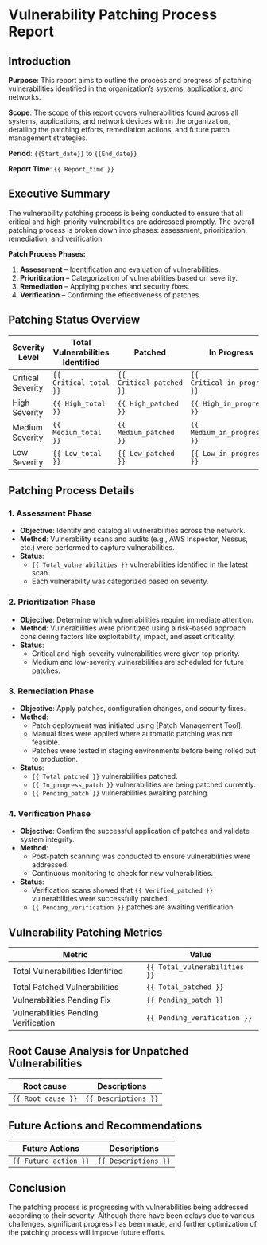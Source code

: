 # Vulnerability Patching Process Report 

## Introduction
**Purpose**: This report aims to outline the process and progress of patching vulnerabilities identified in the organization’s systems, applications, and networks.

**Scope**: The scope of this report covers vulnerabilities found across all systems, applications, and network devices within the organization, detailing the patching efforts, remediation actions, and future patch management strategies.

**Period**: `{{Start_date}}` to `{{End_date}}`

**Report Time**: `{{ Report_time }}`

## Executive Summary
The vulnerability patching process is being conducted to ensure that all critical and high-priority vulnerabilities are addressed promptly. The overall patching process is broken down into phases: assessment, prioritization, remediation, and verification.

**Patch Process Phases:**
1. **Assessment** – Identification and evaluation of vulnerabilities.
2. **Prioritization** – Categorization of vulnerabilities based on severity.
3. **Remediation** – Applying patches and security fixes.
4. **Verification** – Confirming the effectiveness of patches.

## Patching Status Overview

| **Severity Level**| **Total Vulnerabilities Identified** | **Patched** | **In Progress** | **Pending Patch** | **Not Applicable** |
|------------|--------------------------------------|-------------|-----------------|-------------------|--------------------|
| Critical Severity          | `{{ Critical_total }}`               | `{{ Critical_patched }}` | `{{ Critical_in_progress }}` | `{{ Critical_pending }}` | `{{ Critical_not_applicable }}` |
| High Severity              | `{{ High_total }}`                   | `{{ High_patched }}` | `{{ High_in_progress }}` | `{{ High_pending }}` | `{{ High_not_applicable }}` |
| Medium Severity            | `{{ Medium_total }}`                 | `{{ Medium_patched }}` | `{{ Medium_in_progress }}` | `{{ Medium_pending }}` | `{{ Medium_not_applicable }}` |
| Low Severity               | `{{ Low_total }}`                    | `{{ Low_patched }}` | `{{ Low_in_progress }}` | `{{ Low_pending }}` | `{{ Low_not_applicable }}` |

## Patching Process Details

### 1. **Assessment Phase**
   - **Objective**: Identify and catalog all vulnerabilities across the network.
   - **Method**: Vulnerability scans and audits (e.g., AWS Inspector, Nessus, etc.) were performed to capture vulnerabilities.
   - **Status**: 
     - `{{ Total_vulnerabilities }}` vulnerabilities identified in the latest scan.
     - Each vulnerability was categorized based on severity.

### 2. **Prioritization Phase**
   - **Objective**: Determine which vulnerabilities require immediate attention.
   - **Method**: Vulnerabilities were prioritized using a risk-based approach considering factors like exploitability, impact, and asset criticality.
   - **Status**: 
     - Critical and high-severity vulnerabilities were given top priority.
     - Medium and low-severity vulnerabilities are scheduled for future patches.

### 3. **Remediation Phase**
   - **Objective**: Apply patches, configuration changes, and security fixes.
   - **Method**: 
     - Patch deployment was initiated using [Patch Management Tool].
     - Manual fixes were applied where automatic patching was not feasible.
     - Patches were tested in staging environments before being rolled out to production.
   - **Status**: 
     - `{{ Total_patched }}` vulnerabilities patched.
     - `{{ In_progress_patch }}` vulnerabilities are being patched currently.
     - `{{ Pending_patch }}` vulnerabilities awaiting patching.

### 4. **Verification Phase**
   - **Objective**: Confirm the successful application of patches and validate system integrity.
   - **Method**: 
     - Post-patch scanning was conducted to ensure vulnerabilities were addressed.
     - Continuous monitoring to check for new vulnerabilities.
   - **Status**: 
     - Verification scans showed that `{{ Verified_patched }}` vulnerabilities were successfully patched.
     - `{{ Pending_verification }}` patches are awaiting verification.

## Vulnerability Patching Metrics

| **Metric**                    | **Value**        |
|-------------------------------|------------------|
| Total Vulnerabilities Identified | `{{ Total_vulnerabilities }}` |
| Total Patched Vulnerabilities    | `{{ Total_patched }}` |
| Vulnerabilities Pending Fix     | `{{ Pending_patch }}` |
| Vulnerabilities Pending Verification | `{{ Pending_verification }}` |

## Root Cause Analysis for Unpatched Vulnerabilities

| **Root cause**| **Descriptions** |
|---------------|------------------|
| `{{ Root cause }}` | `{{ Descriptions }}` |


## Future Actions and Recommendations


| **Future Actions**| **Descriptions** |
|-------------------|------------------|
| `{{ Future action }}` | `{{ Descriptions }}` |


## Conclusion
The patching process is progressing with vulnerabilities being addressed according to their severity. Although there have been delays due to various challenges, significant progress has been made, and further optimization of the patching process will improve future efforts.